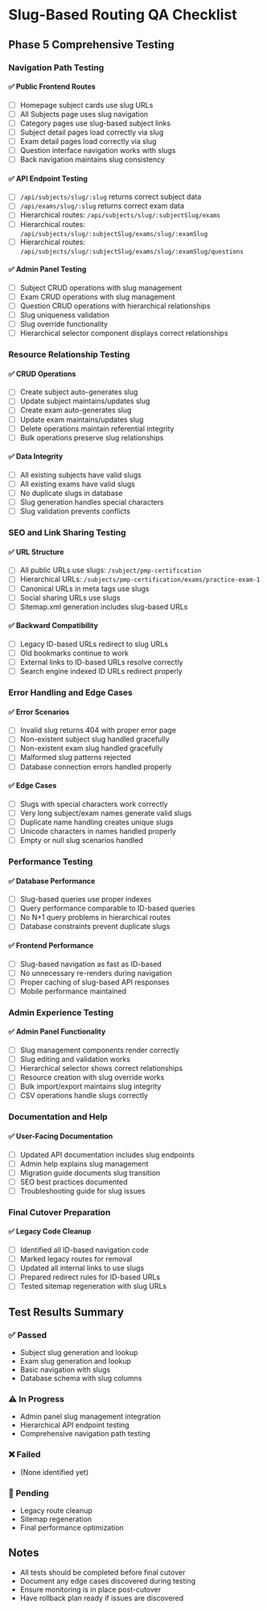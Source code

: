 # Slug-Based Routing QA Checklist

## Phase 5 Comprehensive Testing

### Navigation Path Testing

#### ✅ Public Frontend Routes
- [ ] Homepage subject cards use slug URLs
- [ ] All Subjects page uses slug navigation
- [ ] Category pages use slug-based subject links
- [ ] Subject detail pages load correctly via slug
- [ ] Exam detail pages load correctly via slug
- [ ] Question interface navigation works with slugs
- [ ] Back navigation maintains slug consistency

#### ✅ API Endpoint Testing
- [ ] `/api/subjects/slug/:slug` returns correct subject data
- [ ] `/api/exams/slug/:slug` returns correct exam data
- [ ] Hierarchical routes: `/api/subjects/slug/:subjectSlug/exams`
- [ ] Hierarchical routes: `/api/subjects/slug/:subjectSlug/exams/slug/:examSlug`
- [ ] Hierarchical routes: `/api/subjects/slug/:subjectSlug/exams/slug/:examSlug/questions`

#### ✅ Admin Panel Testing
- [ ] Subject CRUD operations with slug management
- [ ] Exam CRUD operations with slug management
- [ ] Question CRUD operations with hierarchical relationships
- [ ] Slug uniqueness validation
- [ ] Slug override functionality
- [ ] Hierarchical selector component displays correct relationships

### Resource Relationship Testing

#### ✅ CRUD Operations
- [ ] Create subject auto-generates slug
- [ ] Update subject maintains/updates slug
- [ ] Create exam auto-generates slug
- [ ] Update exam maintains/updates slug
- [ ] Delete operations maintain referential integrity
- [ ] Bulk operations preserve slug relationships

#### ✅ Data Integrity
- [ ] All existing subjects have valid slugs
- [ ] All existing exams have valid slugs
- [ ] No duplicate slugs in database
- [ ] Slug generation handles special characters
- [ ] Slug validation prevents conflicts

### SEO and Link Sharing Testing

#### ✅ URL Structure
- [ ] All public URLs use slugs: `/subject/pmp-certification`
- [ ] Hierarchical URLs: `/subjects/pmp-certification/exams/practice-exam-1`
- [ ] Canonical URLs in meta tags use slugs
- [ ] Social sharing URLs use slugs
- [ ] Sitemap.xml generation includes slug-based URLs

#### ✅ Backward Compatibility
- [ ] Legacy ID-based URLs redirect to slug URLs
- [ ] Old bookmarks continue to work
- [ ] External links to ID-based URLs resolve correctly
- [ ] Search engine indexed ID URLs redirect properly

### Error Handling and Edge Cases

#### ✅ Error Scenarios
- [ ] Invalid slug returns 404 with proper error page
- [ ] Non-existent subject slug handled gracefully
- [ ] Non-existent exam slug handled gracefully
- [ ] Malformed slug patterns rejected
- [ ] Database connection errors handled properly

#### ✅ Edge Cases
- [ ] Slugs with special characters work correctly
- [ ] Very long subject/exam names generate valid slugs
- [ ] Duplicate name handling creates unique slugs
- [ ] Unicode characters in names handled properly
- [ ] Empty or null slug scenarios handled

### Performance Testing

#### ✅ Database Performance
- [ ] Slug-based queries use proper indexes
- [ ] Query performance comparable to ID-based queries
- [ ] No N+1 query problems in hierarchical routes
- [ ] Database constraints prevent duplicate slugs

#### ✅ Frontend Performance
- [ ] Slug-based navigation as fast as ID-based
- [ ] No unnecessary re-renders during navigation
- [ ] Proper caching of slug-based API responses
- [ ] Mobile performance maintained

### Admin Experience Testing

#### ✅ Admin Panel Functionality
- [ ] Slug management components render correctly
- [ ] Slug editing and validation works
- [ ] Hierarchical selector shows correct relationships
- [ ] Resource creation with slug override works
- [ ] Bulk import/export maintains slug integrity
- [ ] CSV operations handle slugs correctly

### Documentation and Help

#### ✅ User-Facing Documentation
- [ ] Updated API documentation includes slug endpoints
- [ ] Admin help explains slug management
- [ ] Migration guide documents slug transition
- [ ] SEO best practices documented
- [ ] Troubleshooting guide for slug issues

### Final Cutover Preparation

#### ✅ Legacy Code Cleanup
- [ ] Identified all ID-based navigation code
- [ ] Marked legacy routes for removal
- [ ] Updated all internal links to use slugs
- [ ] Prepared redirect rules for ID-based URLs
- [ ] Tested sitemap regeneration with slug URLs

## Test Results Summary

### ✅ Passed
- Subject slug generation and lookup
- Exam slug generation and lookup
- Basic navigation with slugs
- Database schema with slug columns

### ⚠️ In Progress
- Admin panel slug management integration
- Hierarchical API endpoint testing
- Comprehensive navigation path testing

### ❌ Failed
- (None identified yet)

### 🔄 Pending
- Legacy route cleanup
- Sitemap regeneration
- Final performance optimization

## Notes
- All tests should be completed before final cutover
- Document any edge cases discovered during testing
- Ensure monitoring is in place post-cutover
- Have rollback plan ready if issues are discovered